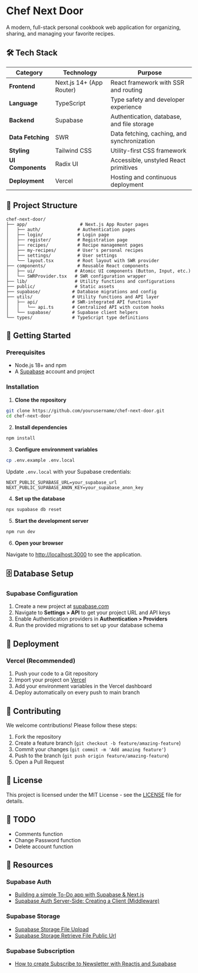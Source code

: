 # Chef Next Door

A modern, full-stack personal cookbook web application for organizing, sharing, and managing your favorite recipes.

## 🛠️ Tech Stack

| Category | Technology | Purpose |
| --- | --- | --- |
| **Frontend** | Next.js 14+ (App Router) | React framework with SSR and routing |
| **Language** | TypeScript | Type safety and developer experience |
| **Backend** | Supabase | Authentication, database, and file storage |
| **Data Fetching** | SWR | Data fetching, caching, and synchronization |
| **Styling** | Tailwind CSS | Utility-first CSS framework |
| **UI Components** | Radix UI | Accessible, unstyled React primitives |
| **Deployment** | Vercel | Hosting and continuous deployment |

## 📁 Project Structure

```
chef-next-door/
├── app/                    # Next.js App Router pages
│   ├── auth/              # Authentication pages
│   ├── login/             # Login page
│   ├── register/          # Registration page
│   ├── recipes/           # Recipe management pages
│   ├── my-recipes/        # User's personal recipes
│   ├── settings/          # User settings
│   └── layout.tsx         # Root layout with SWR provider
├── components/            # Reusable React components
│   ├── ui/               # Atomic UI components (Button, Input, etc.)
│   └── SWRProvider.tsx   # SWR configuration wrapper
├── lib/                  # Utility functions and configurations
├── public/               # Static assets
├── supabase/            # Database migrations and config
├── utils/               # Utility functions and API layer
│   ├── api/             # SWR-integrated API functions
│   │   └── api.ts       # Centralized API with custom hooks
│   └── supabase/        # Supabase client helpers
└── types/               # TypeScript type definitions
```

## 🚀 Getting Started

### Prerequisites

- Node.js 18+ and npm
- A [Supabase](https://supabase.com/) account and project

### Installation

1. **Clone the repository**
  
  ```bash
  git clone https://github.com/yourusername/chef-next-door.git
  cd chef-next-door
  ```
  
2. **Install dependencies**
  
  ```bash
  npm install
  ```
  
3. **Configure environment variables**
  
  ```bash
  cp .env.example .env.local
  ```
  
  Update `.env.local` with your Supabase credentials:
  
  ```env
  NEXT_PUBLIC_SUPABASE_URL=your_supabase_url
  NEXT_PUBLIC_SUPABASE_ANON_KEY=your_supabase_anon_key
  ```
  
4. **Set up the database**
  
  ```bash
  npx supabase db reset
  ```
  
5. **Start the development server**
  
  ```bash
  npm run dev
  ```
  
6. **Open your browser**
  
  Navigate to [http://localhost:3000](http://localhost:3000) to see the application.
  

## 🗄️ Database Setup

### Supabase Configuration

1. Create a new project at [supabase.com](https://supabase.com/)
2. Navigate to **Settings > API** to get your project URL and API keys
3. Enable Authentication providers in **Authentication > Providers**
4. Run the provided migrations to set up your database schema

## 🚀 Deployment

### Vercel (Recommended)

1. Push your code to a Git repository
2. Import your project on [Vercel](https://vercel.com/)
3. Add your environment variables in the Vercel dashboard
4. Deploy automatically on every push to main branch

## 🤝 Contributing

We welcome contributions! Please follow these steps:

1. Fork the repository
2. Create a feature branch (`git checkout -b feature/amazing-feature`)
3. Commit your changes (`git commit -m 'Add amazing feature'`)
4. Push to the branch (`git push origin feature/amazing-feature`)
5. Open a Pull Request

## 📄 License

This project is licensed under the MIT License - see the [LICENSE](LICENSE) file for details.

## 📝 TODO

- Comments function
- Change Password function
- Delete account function

## 🔗 Resources

### Supabase Auth
- [Building a simple To-Do app with Supabase & Next.js](https://medium.com/@nbryleibanez/building-a-simple-to-do-app-with-supabase-next-js-2984ce16926a)
- [Supabase Auth Server-Side: Creating a Client (Middleware)](https://supabase.com/docs/guides/auth/server-side/nextjs)

### Supabase Storage
- [Supabase Storage File Upload](https://supabase.com/docs/guides/storage/uploads/standard-uploads)
- [Supabase Storage Retrieve File Public Url](https://supabase.com/docs/reference/javascript/storage-from-getpublicurl)

### Supabase Subscription
- [How to create Subscribe to Newsletter with Reactjs and Supabase](https://dev.to/motuncoded/how-to-create-subscribe-to-newsletter-with-reactjs-and-supabase-2c44)
